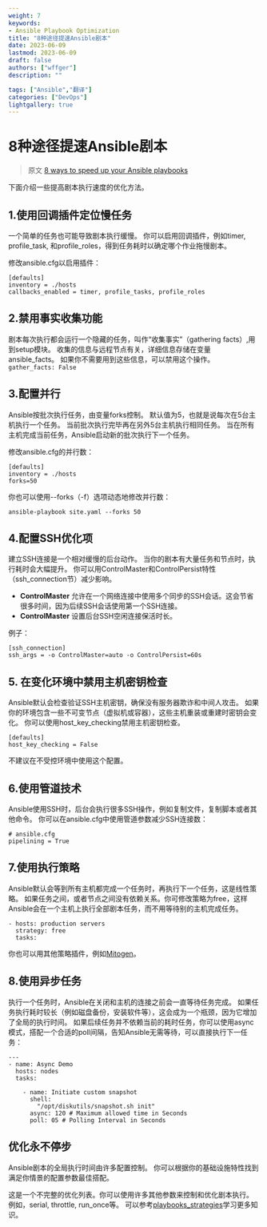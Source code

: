 ```yaml
---
weight: 7
keywords:
- Ansible Playbook Optimization
title: "8种途径提速Ansible剧本"
date: 2023-06-09
lastmod: 2023-06-09
draft: false
authors: ["wffger"]
description: ""

tags: ["Ansible","翻译"]
categories: ["DevOps"]
lightgallery: true
---
```


<!--more-->
# 8种途径提速Ansible剧本

> 原文 [8 ways to speed up your Ansible playbooks](https://www.redhat.com/sysadmin/faster-ansible-playbook-execution)

下面介绍一些提高剧本执行速度的优化方法。

## 1.使用回调插件定位慢任务

一个简单的任务也可能导致剧本执行缓慢。 
你可以启用回调插件，例如timer, profile_task, 和profile_roles，得到任务耗时以确定哪个作业拖慢剧本。

修改ansible.cfg以启用插件：  

```
[defaults]
inventory = ./hosts
callbacks_enabled = timer, profile_tasks, profile_roles
```

## 2.禁用事实收集功能
剧本每次执行都会运行一个隐藏的任务，叫作“收集事实”（gathering facts）,用到setup模块。
收集的信息与远程节点有关，详细信息存储在变量ansible_facts。
如果你不需要用到这些信息，可以禁用这个操作。`gather_facts: False`

## 3.配置并行
Ansible按批次执行任务，由变量forks控制。
默认值为5，也就是说每次在5台主机执行一个任务。
当前批次执行完毕再在另外5台主机执行相同任务。
当在所有主机完成当前任务，Ansible启动新的批次执行下一个任务。

修改ansible.cfg的并行数：

```
[defaults]
inventory = ./hosts
forks=50
```
你也可以使用--forks（-f）选项动态地修改并行数：

```
ansible-playbook site.yaml --forks 50

```

## 4.配置SSH优化项
建立SSH连接是一个相对缓慢的后台动作。
当你的剧本有大量任务和节点时，执行耗时会大幅提升。
你可以用ControlMaster和ControlPersist特性（ssh_connection节）减少影响。

* **ControlMaster** 允许在一个网络连接中使用多个同步的SSH会话。这会节省很多时间，因为后续SSH会话使用第一个SSH连接。
* **ControlMaster** 设置后台SSH空闲连接保活时长。

例子：

```
[ssh_connection]
ssh_args = -o ControlMaster=auto -o ControlPersist=60s
```

## 5. 在变化环境中禁用主机密钥检查
Ansible默认会检查验证SSH主机密钥，确保没有服务器欺诈和中间人攻击。
如果你的环境包含一些不可变节点（虚拟机或容器），这些主机重装或重建时密钥会变化。
你可以使用host_key_checking禁用主机密钥检查。

```
[defaults]
host_key_checking = False
```
不建议在不受控环境中使用这个配置。

## 6.使用管道技术
Ansible使用SSH时，后台会执行很多SSH操作，例如复制文件，复制脚本或者其他命令。
你可以在ansible.cfg中使用管道参数减少SSH连接数：

```
# ansible.cfg 
pipelining = True
```

## 7.使用执行策略
Ansible默认会等到所有主机都完成一个任务时，再执行下一个任务，这是线性策略。
如果任务之间，或者节点之间没有依赖关系。你可修改策略为free，这样Ansible会在一个主机上执行全部剧本任务，而不用等待别的主机完成任务。

```
- hosts: production servers
  strategy: free
  tasks:
```
你也可以用其他策略插件，例如[Mitogen](https://mitogen.networkgenomics.com/ansible_detailed.html)。

## 8.使用异步任务
执行一个任务时，Ansible在关闭和主机的连接之前会一直等待任务完成。
如果任务执行耗时较长（例如磁盘备份，安装软件等），这会成为一个瓶颈，因为它增加了全局的执行时间。
如果后续任务并不依赖当前的耗时任务，你可以使用async模式，搭配一个合适的poll间隔，告知Ansible无需等待，可以直接执行下一任务：

```
​​​​---
- name: Async Demo
  hosts: nodes
  tasks:
    
    - name: Initiate custom snapshot
      shell:
        "/opt/diskutils/snapshot.sh init"
      async: 120 # Maximum allowed time in Seconds
      poll: 05 # Polling Interval in Seconds
```

## 优化永不停步
Ansible剧本的全局执行时间由许多配置控制。
你可以根据你的基础设施特性找到满足你情景的配置参数最佳搭配。

这是一个不完整的优化列表。你可以使用许多其他参数来控制和优化剧本执行。
例如，serial, throttle, run_once等。
可以参考[playbooks_strategies](https://docs.ansible.com/ansible/latest/playbook_guide/playbooks_strategies.html)学习更多知识。
